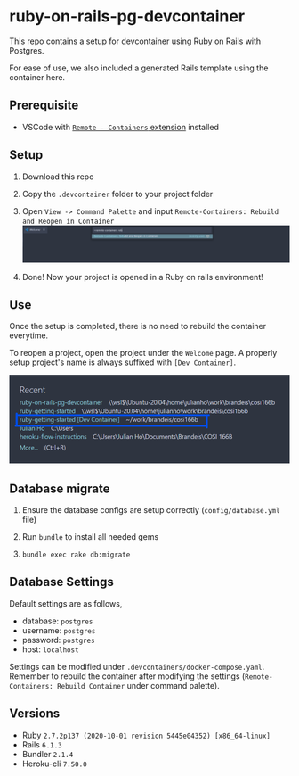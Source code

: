 # ruby-on-rails-pg-devcontainer

This repo contains a setup for devcontainer using Ruby on Rails with Postgres.

For ease of use, we also included a generated Rails template using the container here.

## Prerequisite

- VSCode with [`Remote - Containers` extension](https://marketplace.visualstudio.com/items?itemName=ms-vscode-remote.remote-containers) installed

## Setup

1. Download this repo

2. Copy the `.devcontainer` folder to your project folder

3. Open `View -> Command Palette` and input `Remote-Containers: Rebuild and Reopen in Container`
    ![palette](images/command_palette.png)

4. Done! Now your project is opened in a Ruby on rails environment!

## Use

Once the setup is completed, there is no need to rebuild the container everytime.

To reopen a project, open the project under the `Welcome` page. A properly setup project's name is always suffixed with `[Dev Container]`.

![open](images/open_recent.png)

## Database migrate

1. Ensure the database configs are setup correctly (`config/database.yml` file)

2. Run `bundle` to install all needed gems

3. `bundle exec rake db:migrate`

## Database Settings

Default settings are as follows,

* database: `postgres`
* username: `postgres`
* password: `postgres`
* host: `localhost`

Settings can be modified under `.devcontainers/docker-compose.yaml`. Remember to rebuild the container after modifying the settings (`Remote-Containers: Rebuild Container` under command palette).

## Versions

* Ruby `2.7.2p137 (2020-10-01 revision 5445e04352) [x86_64-linux]`
* Rails `6.1.3`
* Bundler `2.1.4`
* Heroku-cli `7.50.0`
